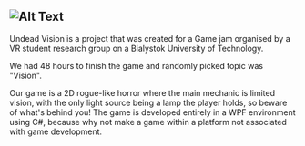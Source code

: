 ![Alt Text](https://github.com/Maison16/Wizja/blob/master/Wizja/res/biglogo.png)
---
Undead Vision is a project that was created for a Game jam organised by a VR student research group on a Bialystok University of Technology. 

We had 48 hours to finish the game and randomly picked topic was "Vision".

Our game is a 2D rogue-like horror where the main mechanic is limited vision, with the only light source being a lamp the player holds, so beware of what's behind you! The game is developed entirely in a WPF environment using C#, because why not make a game within a platform not associated with game development.


